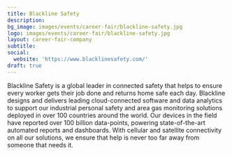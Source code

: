 ```yaml
---
title: Blackline Safety
description: 
bg_image: images/events/career-fair/blackline-safety.jpg
logo: images/events/career-fair/blackline-safety.jpg
layout: career-fair-company
subtitle: 
social:
  website: 'https://www.blacklinesafety.com/'
draft: true
---
```

Blackline Safety is a global leader in connected safety that helps to ensure every worker gets their job done and returns home safe each day. Blackline designs and delivers leading cloud-connected software and data analytics to support our industrial personal safety and area gas monitoring solutions deployed in over 100 countries around the world. Our devices in the field have reported over 100 billion data-points, powering state-of-the-art automated reports and dashboards. With cellular and satellite connectivity on all our solutions, we ensure that help is never too far away from someone that needs it.